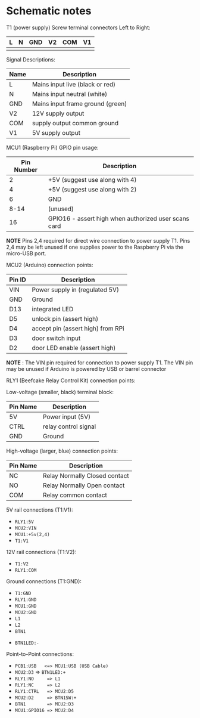 
# Schematic notes


T1 (power supply) Screw terminal connectors Left to Right:

| L | N | GND | V2 | COM | V1 |
| --- | --- | --- | --- | --- | --- |
|  |  |  |  |  |  |  |

Signal Descriptions:

| Name | Description |
| --- | --- |
| L | Mains input live (black or red) |
| N | Mains input neutral (white) |
| GND | Mains input frame ground (green) |
| V2 | 12V supply output |
| COM | supply output common ground |
| V1 | 5V supply output |

MCU1 (Raspberry Pi) GPIO pin usage:

| Pin Number | Description |
| --- | --- |
|  2  | +5V (suggest use along with 4) |
|  4  | +5V (suggest use along with 2) |
|  6  | GND |
| 8-14 | (unused) |
| 16 | GPIO16 - assert high when authorized user scans card |

**NOTE** Pins 2,4 required for direct wire connection to power supply T1.  Pins 2,4 may be left unused if one supplies power to the Raspberry Pi via the micro-USB port.

MCU2 (Arduino) connection points:

| Pin ID | Description |
| --- | --- |
| VIN | Power supply in (regulated 5V) |
| GND | Ground |
| D13 | integrated LED |
| D5  | unlock pin (assert high) |
| D4  | accept pin (assert high) from RPi |
| D3  | door switch input |
| D2  | door LED enable (assert high) |
**NOTE** : The VIN pin required for connection to power supply T1.  The VIN pin may be unused if Arduino is powered by USB or barrel connector

RLY1 (Beefcake Relay Control Kit) connection points:

Low-voltage (smaller, black) terminal block:

| Pin Name | Description |
| --- | --- |
| 5V | Power input (5V) |
| CTRL | relay control signal |
| GND | Ground |

High-voltage (larger, blue) connection points:

| Pin Name | Description |
| --- | --- |
| NC | Relay Normally Closed contact |
| NO | Relay Normally Open contact |
| COM | Relay common contact |

5V rail connections (T1:V1):
* `RLY1:5V`
* `MCU2:VIN`
* `MCU1:+5v(2,4)`
* `T1:V1`

12V rail connections (T1:V2):
* `T1:V2`
* `RLY1:COM`

Ground connections (T1:GND):
* `T1:GND`
* `RLY1:GND`
* `MCU1:GND`
* `MCU2:GND`
* `L1`
* `L2`
* `BTN1`
+ `BTN1LED:-`

Point-to-Point connections:
* `PCB1:USB   <=> MCU1:USB (USB Cable)`
* `MCU2:D3`    => `BTN1LED:+`
* `RLY1:NO     => L1`
* `RLY1:NC     => L2`
* `RLY1:CTRL   => MCU2:D5`
* `MCU2:D2     => BTN1SW:+`
* `BTN1        => MCU2:D3`
* `MCU1:GPIO16 => MCU2:D4`
